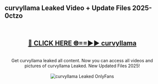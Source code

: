 <h2>curvyllama Leaked Video + Update Files 2025- 0ctzo</h2>
<br>
<div align="center">
<h2><a href="https://libra.edu.pl?curvyllama" rel="nofollow">🔴 CLICK HERE 🌐==►► curvyllama</a></h2>
<br>
Get curvyllama leaked all content. Now you can access all videos and pictures of curvyllama Leaked. New Updated Files 2025!
<br>
<br>
<a href="https://libra.edu.pl?curvyllama" rel="nofollow" data-target="animated-image.originalLink"><img src="https://i.ibb.co.com/WyWwxjT/player-gif2.gif" alt="curvyllama Leaked OnlyFans" style="max-width: 100%; display: inline-block;" data-target="animated-image.originalImage"></a>
</div>
<br>